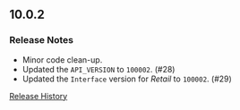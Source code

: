 ## 10.0.2

### Release Notes

- Minor code clean-up.
- Updated the `API_VERSION` to `100002`. (#28)
- Updated the `Interface` version for _Retail_ to `100002`. (#29)

[Release History](https://github.com/SFX-WoW/Masque_LiteStep/wiki/History)
